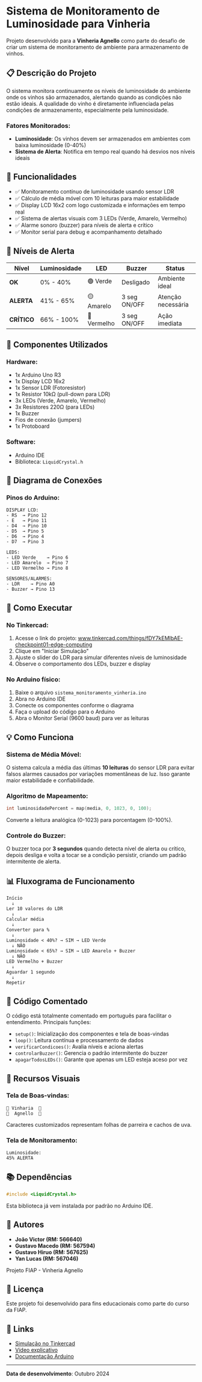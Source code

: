 # Sistema de Monitoramento de Luminosidade para Vinheria

Projeto desenvolvido para a **Vinheria Agnello** como parte do desafio de criar um sistema de monitoramento de ambiente para armazenamento de vinhos.

## 📋 Descrição do Projeto

O sistema monitora continuamente os níveis de luminosidade do ambiente onde os vinhos são armazenados, alertando quando as condições não estão ideais. A qualidade do vinho é diretamente influenciada pelas condições de armazenamento, especialmente pela luminosidade.

### Fatores Monitorados:
- **Luminosidade**: Os vinhos devem ser armazenados em ambientes com baixa luminosidade (0-40%)
- **Sistema de Alerta**: Notifica em tempo real quando há desvios nos níveis ideais

## 🎯 Funcionalidades

- ✅ Monitoramento contínuo de luminosidade usando sensor LDR
- ✅ Cálculo de média móvel com 10 leituras para maior estabilidade
- ✅ Display LCD 16x2 com logo customizada e informações em tempo real
- ✅ Sistema de alertas visuais com 3 LEDs (Verde, Amarelo, Vermelho)
- ✅ Alarme sonoro (buzzer) para níveis de alerta e crítico
- ✅ Monitor serial para debug e acompanhamento detalhado

## 🚦 Níveis de Alerta

| Nível | Luminosidade | LED | Buzzer | Status |
|-------|--------------|-----|--------|--------|
| **OK** | 0% - 40% | 🟢 Verde | Desligado | Ambiente ideal |
| **ALERTA** | 41% - 65% | 🟡 Amarelo | 3 seg ON/OFF | Atenção necessária |
| **CRÍTICO** | 66% - 100% | 🔴 Vermelho | 3 seg ON/OFF | Ação imediata |

## 🔧 Componentes Utilizados

### Hardware:
- 1x Arduino Uno R3
- 1x Display LCD 16x2
- 1x Sensor LDR (Fotoresistor)
- 1x Resistor 10kΩ (pull-down para LDR)
- 3x LEDs (Verde, Amarelo, Vermelho)
- 3x Resistores 220Ω (para LEDs)
- 1x Buzzer
- Fios de conexão (jumpers)
- 1x Protoboard

### Software:
- Arduino IDE
- Biblioteca: `LiquidCrystal.h`

## 📐 Diagrama de Conexões

### Pinos do Arduino:

```
DISPLAY LCD:
- RS  → Pino 12
- E   → Pino 11
- D4  → Pino 10
- D5  → Pino 5
- D6  → Pino 4
- D7  → Pino 3

LEDS:
- LED Verde    → Pino 6
- LED Amarelo  → Pino 7
- LED Vermelho → Pino 8

SENSORES/ALARMES:
- LDR    → Pino A0
- Buzzer → Pino 13
```

## 🚀 Como Executar

### No Tinkercad:
1. Acesse o link do projeto: www.tinkercad.com/things/fDY7kEMlbAE-checkpoint01-edge-computing
2. Clique em "Iniciar Simulação"
3. Ajuste o slider do LDR para simular diferentes níveis de luminosidade
4. Observe o comportamento dos LEDs, buzzer e display

### No Arduino físico:
1. Baixe o arquivo `sistema_monitoramento_vinheria.ino`
2. Abra no Arduino IDE
3. Conecte os componentes conforme o diagrama
4. Faça o upload do código para o Arduino
5. Abra o Monitor Serial (9600 baud) para ver as leituras

## 💡 Como Funciona

### Sistema de Média Móvel:
O sistema calcula a média das últimas **10 leituras** do sensor LDR para evitar falsos alarmes causados por variações momentâneas de luz. Isso garante maior estabilidade e confiabilidade.

### Algoritmo de Mapeamento:
```cpp
int luminosidadePercent = map(media, 0, 1023, 0, 100);
```
Converte a leitura analógica (0-1023) para porcentagem (0-100%).

### Controle do Buzzer:
O buzzer toca por **3 segundos** quando detecta nível de alerta ou crítico, depois desliga e volta a tocar se a condição persistir, criando um padrão intermitente de alerta.

## 📊 Fluxograma de Funcionamento

```
Início
  ↓
Ler 10 valores do LDR
  ↓
Calcular média
  ↓
Converter para %
  ↓
Luminosidade < 40%? → SIM → LED Verde
  ↓ NÃO
Luminosidade < 65%? → SIM → LED Amarelo + Buzzer
  ↓ NÃO
LED Vermelho + Buzzer
  ↓
Aguardar 1 segundo
  ↓
Repetir
```

## 📝 Código Comentado

O código está totalmente comentado em português para facilitar o entendimento. Principais funções:

- `setup()`: Inicialização dos componentes e tela de boas-vindas
- `loop()`: Leitura contínua e processamento de dados
- `verificarCondicoes()`: Avalia níveis e aciona alertas
- `controlarBuzzer()`: Gerencia o padrão intermitente do buzzer
- `apagarTodosLEDs()`: Garante que apenas um LED esteja aceso por vez

## 🎨 Recursos Visuais

### Tela de Boas-vindas:
```
🍃 Vinharia  🍃
🍇  Agnello  🍇
```
Caracteres customizados representam folhas de parreira e cachos de uva.

### Tela de Monitoramento:
```
Luminosidade:
45% ALERTA
```

## 📚 Dependências

```cpp
#include <LiquidCrystal.h>
```

Esta biblioteca já vem instalada por padrão no Arduino IDE.

## 👥 Autores

- **João Victor (RM: 566640)**
- **Gustavo Macedo (RM: 567594)**
- **Gustavo Hiruo (RM: 567625)**
- **Yan Lucas (RM: 567046)**

Projeto FIAP - Vinheria Agnello

## 📄 Licença

Este projeto foi desenvolvido para fins educacionais como parte do curso da FIAP.

## 🔗 Links

- [Simulação no Tinkercad](https://www.tinkercad.com/things/fDY7kEMlbAE-checkpoint01-edge-computing)
- [Vídeo explicativo](INSERIR_LINK_VIDEO_AQUI)
- [Documentação Arduino](https://www.arduino.cc/reference/en/)

---

**Data de desenvolvimento**: Outubro 2024
